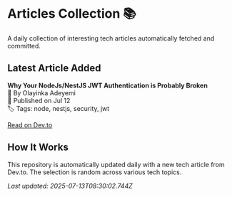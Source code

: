# Articles Collection 📚

A daily collection of interesting tech articles automatically fetched and committed.

## Latest Article Added

**Why Your NodeJs/NestJS JWT Authentication is Probably Broken**  
👤 By Olayinka Adeyemi  
📅 Published on Jul 12  
🏷 Tags: node, nestjs, security, jwt  

[Read on Dev.to](https://dev.to/theadeyemiolayinka/why-your-nodejsnestjs-jwt-authentication-is-probably-broken-73e)

## How It Works

This repository is automatically updated daily with a new tech article from Dev.to. The selection is random across various tech topics.

_Last updated: 2025-07-13T08:30:02.744Z_
